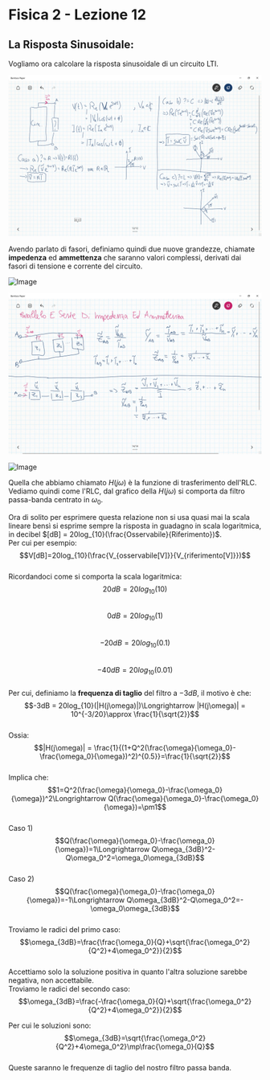 <script type="text/javascript"
  src="https://cdnjs.cloudflare.com/ajax/libs/mathjax/2.7.0/MathJax.js?config=TeX-AMS_CHTML">
</script>
<script type="text/x-mathjax-config">
  MathJax.Hub.Config({
    tex2jax: {
      inlineMath: [['$','$'], ['\\(','\\)']],
      processEscapes: true},
      jax: ["input/TeX","input/MathML","input/AsciiMath","output/CommonHTML"],
      extensions: ["tex2jax.js","mml2jax.js","asciimath2jax.js","MathMenu.js","MathZoom.js","AssistiveMML.js", "[Contrib]/a11y/accessibility-menu.js"],
      TeX: {
      extensions: ["AMSmath.js","AMSsymbols.js","noErrors.js","noUndefined.js"],
      equationNumbers: {
      autoNumber: "AMS"
      }
    }
  });
</script>
Fisica 2 - Lezione 12
=====================

La Risposta Sinusoidale:  
------------------------  

Vogliamo ora calcolare la risposta sinusoidale di un circuito LTI.  

![Image](img/lez12/fasori.PNG)  

Avendo parlato di fasori, definiamo quindi due nuove grandezze, chiamate **impedenza** ed **ammettenza** che saranno valori complessi, derivati dai fasori di tensione e corrente del circuito.  

![Image](img/lez12/impedenza_ed_ammettenza.PNG)  

![Image](img/lez12/impedenza_ed_ammettenza_parallelo_serie.png)  

![Image](img/lez12/rlc_risposta_in_frequenza.PNG)  

Quella che abbiamo chiamato $H(j\omega)$ è la funzione di trasferimento dell'RLC.  
Vediamo quindi come l'RLC, dal grafico della $H(j\omega)$ si comporta da filtro passa-banda centrato in $\omega_0$.  

Ora di solito per esprimere questa relazione non si usa quasi mai la scala lineare bensì si esprime sempre la risposta in guadagno in scala logaritmica, in decibel $[dB] = 20log_{10}(\frac{Osservabile}{Riferimento})$.  
Per cui per esempio:  
$$V[dB]=20log_{10}(\frac{V_{osservabile[V]}}{V_{riferimento[V]}})$$  
Ricordandoci come si comporta la scala logaritmica:  
$$20dB = 20log_{10}(10)$$  
$$0dB = 20log_{10}(1)$$  
$$-20dB = 20log_{10}(0.1)$$  
$$-40dB = 20log_{10}(0.01)$$  
Per cui, definiamo la **frequenza di taglio** del filtro a $-3dB$, il motivo è che:  
$$-3dB = 20log_{10}(|H(j\omega)|)\Longrightarrow |H(j\omega)| = 10^{-3/20}\approx \frac{1}{\sqrt{2}}$$  
Ossia:  
$$|H(j\omega)| = \frac{1}{(1+Q^2(\frac{\omega}{\omega_0}-\frac{\omega_0}{\omega})^2)^{0.5}}=\frac{1}{\sqrt{2}}$$  
Implica che:  
$$1=Q^2(\frac{\omega}{\omega_0}-\frac{\omega_0}{\omega})^2\Longrightarrow Q(\frac{\omega}{\omega_0}-\frac{\omega_0}{\omega})=\pm1$$  
Caso 1)  
$$Q(\frac{\omega}{\omega_0}-\frac{\omega_0}{\omega})=1\Longrightarrow Q\omega_{3dB}^2-Q\omega_0^2=\omega_0\omega_{3dB}$$  
Caso 2)  
$$Q(\frac{\omega}{\omega_0}-\frac{\omega_0}{\omega})=-1\Longrightarrow Q\omega_{3dB}^2-Q\omega_0^2=-\omega_0\omega_{3dB}$$  
Troviamo le radici del primo caso:  
$$\omega_{3dB}=\frac{\frac{\omega_0}{Q}+\sqrt{\frac{\omega_0^2}{Q^2}+4\omega_0^2}}{2}$$  
Accettiamo solo la soluzione positiva in quanto l'altra soluzione sarebbe negativa, non accettabile.  
Troviamo le radici del secondo caso:  
$$\omega_{3dB}=\frac{-\frac{\omega_0}{Q}+\sqrt{\frac{\omega_0^2}{Q^2}+4\omega_0^2}}{2}$$  

Per cui le soluzioni sono:  
$$\omega_{3dB}=\sqrt{\frac{\omega_0^2}{Q^2}+4\omega_0^2}\mp\frac{\omega_0}{Q}$$  
Queste saranno le frequenze di taglio del nostro filtro passa banda.  
